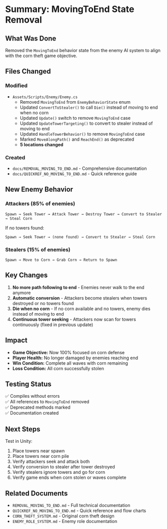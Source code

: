 # Summary: MovingToEnd State Removal

## What Was Done

Removed the `MovingToEnd` behavior state from the enemy AI system to align with the corn theft game objective.

## Files Changed

### Modified
- `Assets/Scripts/Enemy/Enemy.cs`
  - Removed `MovingToEnd` from `EnemyBehaviorState` enum
  - Updated `ConvertToStealer()` to call `Die()` instead of moving to end when no corn
  - Updated `Update()` switch to remove `MovingToEnd` case
  - Updated `UpdateTowerTargeting()` to convert to stealer instead of moving to end
  - Updated `HandleTowerBehavior()` to remove `MovingToEnd` case
  - Marked `MoveAlongPath()` and `ReachEnd()` as deprecated
  - **5 locations changed**

### Created
- `docs/REMOVAL_MOVING_TO_END.md` - Comprehensive documentation
- `docs/QUICKREF_NO_MOVING_TO_END.md` - Quick reference guide

## New Enemy Behavior

### Attackers (85% of enemies)
```
Spawn → Seek Tower → Attack Tower → Destroy Tower → Convert to Stealer → Steal Corn
```

If no towers found:
```
Spawn → Seek Tower → (none found) → Convert to Stealer → Steal Corn
```

### Stealers (15% of enemies)
```
Spawn → Move to Corn → Grab Corn → Return to Spawn
```

## Key Changes

1. **No more path following to end** - Enemies never walk to the end anymore
2. **Automatic conversion** - Attackers become stealers when towers destroyed or no towers found
3. **Die when no corn** - If no corn available and no towers, enemy dies instead of moving to end
4. **Continuous tower seeking** - Attackers now scan for towers continuously (fixed in previous update)

## Impact

- **Game Objective:** Now 100% focused on corn defense
- **Player Health:** No longer damaged by enemies reaching end
- **Win Condition:** Complete all waves with corn remaining
- **Loss Condition:** All corn successfully stolen

## Testing Status

✅ Compiles without errors  
✅ All references to `MovingToEnd` removed  
✅ Deprecated methods marked  
✅ Documentation created  

## Next Steps

Test in Unity:
1. Place towers near spawn
2. Place towers near corn pile
3. Verify attackers seek and attack both
4. Verify conversion to stealer after tower destroyed
5. Verify stealers ignore towers and go for corn
6. Verify game ends when corn stolen or waves complete

## Related Documents

- `REMOVAL_MOVING_TO_END.md` - Full technical documentation
- `QUICKREF_NO_MOVING_TO_END.md` - Quick reference and flow charts
- `CORN_THEFT_SYSTEM.md` - Original corn theft design
- `ENEMY_ROLE_SYSTEM.md` - Enemy role documentation
